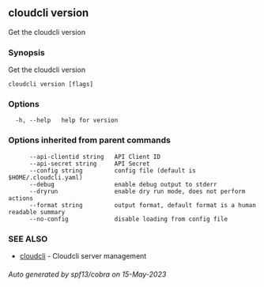 ## cloudcli version

Get the cloudcli version

### Synopsis

Get the cloudcli version

```
cloudcli version [flags]
```

### Options

```
  -h, --help   help for version
```

### Options inherited from parent commands

```
      --api-clientid string   API Client ID
      --api-secret string     API Secret
      --config string         config file (default is $HOME/.cloudcli.yaml)
      --debug                 enable debug output to stderr
      --dryrun                enable dry run mode, does not perform actions
      --format string         output format, default format is a human readable summary
      --no-config             disable loading from config file
```

### SEE ALSO

* [cloudcli](cloudcli.md)	 - Cloudcli server management

###### Auto generated by spf13/cobra on 15-May-2023
